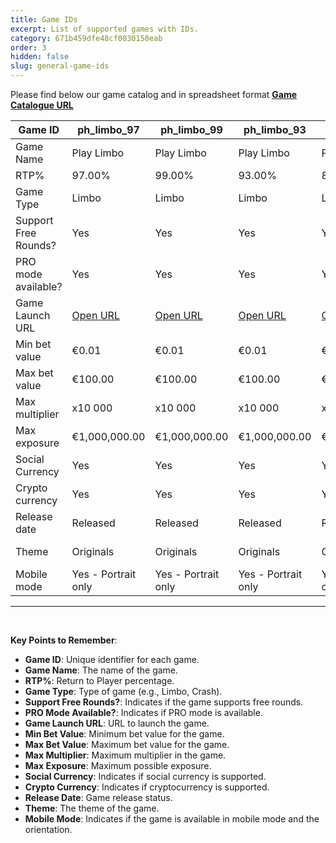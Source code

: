 ```yaml
---
title: Game IDs
excerpt: List of supported games with IDs.
category: 671b459dfe48cf0030150eab
order: 3
hidden: false
slug: general-game-ids
---
```

Please find below our game catalog and in spreadsheet format [**Game Catalogue URL**](https://docs.google.com/spreadsheets/d/1nLW7yCD0diOebDSPqXrygOLZgGJcm9zq_EwNjWUT9-I/edit?gid=0#gid=0)

| Game ID              | ph_limbo_97                                                                                            | ph_limbo_99                                                                                            | ph_limbo_93                                                                                            | ph_limbo_86                                                                                            | ph_theoryofcrash_97                                                                                                        | ph_theoryofcrash_99                                                                                                        | ph_theoryofcrash_93                                                                                                        | ph_theoryofcrash_86                                                                                                        | ph_witchlimbo_97                                                                                                       | ph_witchlimbo_99                                                                                                       | ph_witchlimbo_93                                                                                                       | ph_witchlimbo_86                                                                                                       | ph_xball_97                                                                                                        | ph_xball_99                                                                                                        | ph_xball_93                                                                                                        | ph_xball_86                                                                                                        |
| -------------------- | ------------------------------------------------------------------------------------------------------ | ------------------------------------------------------------------------------------------------------ | ------------------------------------------------------------------------------------------------------ | ------------------------------------------------------------------------------------------------------ | -------------------------------------------------------------------------------------------------------------------------- | -------------------------------------------------------------------------------------------------------------------------- | -------------------------------------------------------------------------------------------------------------------------- | -------------------------------------------------------------------------------------------------------------------------- | ---------------------------------------------------------------------------------------------------------------------- | ---------------------------------------------------------------------------------------------------------------------- | ---------------------------------------------------------------------------------------------------------------------- | ---------------------------------------------------------------------------------------------------------------------- | ------------------------------------------------------------------------------------------------------------------ | ------------------------------------------------------------------------------------------------------------------ | ------------------------------------------------------------------------------------------------------------------ | ------------------------------------------------------------------------------------------------------------------ |
| Game Name            | Play Limbo                                                                                             | Play Limbo                                                                                             | Play Limbo                                                                                             | Play Limbo                                                                                             | Theory of Crash                                                                                                            | Theory of Crash                                                                                                            | Theory of Crash                                                                                                            | Theory of Crash                                                                                                            | Charm Limbo                                                                                                            | Charm Limbo                                                                                                            | Charm Limbo                                                                                                            | Charm Limbo                                                                                                            | xBall                                                                                                              | xBall                                                                                                              | xBall                                                                                                              | xBall                                                                                                              |
| RTP%                 | 97.00%                                                                                                 | 99.00%                                                                                                 | 93.00%                                                                                                 | 86.00%                                                                                                 | 97.00%                                                                                                                     | 99.00%                                                                                                                     | 93.00%                                                                                                                     | 86.00%                                                                                                                     | 97.00%                                                                                                                 | 99.00%                                                                                                                 | 93.00%                                                                                                                 | 86.00%                                                                                                                 | 97.00%                                                                                                             | 99.00%                                                                                                             | 93.00%                                                                                                             | 86.00%                                                                                                             |
| Game Type            | Limbo                                                                                                  | Limbo                                                                                                  | Limbo                                                                                                  | Limbo                                                                                                  | Crash                                                                                                                      | Crash                                                                                                                      | Crash                                                                                                                      | Crash                                                                                                                      | Limbo                                                                                                                  | Limbo                                                                                                                  | Limbo                                                                                                                  | Limbo                                                                                                                  | Crash                                                                                                              | Crash                                                                                                              | Crash                                                                                                              | Crash                                                                                                              |
| Support Free Rounds? | Yes                                                                                                    | Yes                                                                                                    | Yes                                                                                                    | Yes                                                                                                    | Yes                                                                                                                        | Yes                                                                                                                        | Yes                                                                                                                        | Yes                                                                                                                        | Yes                                                                                                                    | Yes                                                                                                                    | Yes                                                                                                                    | Yes                                                                                                                    | Yes                                                                                                                | Yes                                                                                                                | Yes                                                                                                                | Yes                                                                                                                |
| PRO mode available?  | Yes                                                                                                    | Yes                                                                                                    | Yes                                                                                                    | Yes                                                                                                    | Yes                                                                                                                        | Yes                                                                                                                        | Yes                                                                                                                        | Yes                                                                                                                        | Yes                                                                                                                    | Yes                                                                                                                    | Yes                                                                                                                    | Yes                                                                                                                    | Yes                                                                                                                | Yes                                                                                                                | Yes                                                                                                                | Yes                                                                                                                |
| Game Launch URL      | [Open URL](https://staging.fastplaynetwork.com/games/ph_limbo_97?locale=en-gb&currency=EUR&theme=blue) | [Open URL](https://staging.fastplaynetwork.com/games/ph_limbo_99?locale=en-gb&currency=EUR&theme=blue) | [Open URL](https://staging.fastplaynetwork.com/games/ph_limbo_93?locale=en-gb&currency=EUR&theme=blue) | [Open URL](https://staging.fastplaynetwork.com/games/ph_limbo_86?locale=en-gb&currency=EUR&theme=blue) | [Open URL](https://staging.fastplaynetwork.com/games/ph_theoryofcrash_97/index.html?locale=en-gb&currency=EUR&theme=black) | [Open URL](https://staging.fastplaynetwork.com/games/ph_theoryofcrash_99/index.html?locale=en-gb&currency=EUR&theme=black) | [Open URL](https://staging.fastplaynetwork.com/games/ph_theoryofcrash_93/index.html?locale=en-gb&currency=EUR&theme=black) | [Open URL](https://staging.fastplaynetwork.com/games/ph_theoryofcrash_86/index.html?locale=en-gb&currency=EUR&theme=black) | [Open URL](https://staging.fastplaynetwork.com/games/ph_witchlimbo_97/index.html?locale=en-gb&currency=EUR&theme=blue) | [Open URL](https://staging.fastplaynetwork.com/games/ph_witchlimbo_93/index.html?locale=en-gb&currency=EUR&theme=blue) | [Open URL](https://staging.fastplaynetwork.com/games/ph_witchlimbo_99/index.html?locale=en-gb&currency=EUR&theme=blue) | [Open URL](https://staging.fastplaynetwork.com/games/ph_witchlimbo_86/index.html?locale=en-gb&currency=EUR&theme=blue) | [Open URL](https://staging.fastplaynetwork.com/games/ph_xball_97/index.html?locale=en-gb&currency=EUR&theme=black) | [Open URL](https://staging.fastplaynetwork.com/games/ph_xball_99/index.html?locale=en-gb&currency=EUR&theme=black) | [Open URL](https://staging.fastplaynetwork.com/games/ph_xball_93/index.html?locale=en-gb&currency=EUR&theme=black) | [Open URL](https://staging.fastplaynetwork.com/games/ph_xball_86/index.html?locale=en-gb&currency=EUR&theme=black) |
| Min bet value        | €0.01                                                                                                  | €0.01                                                                                                  | €0.01                                                                                                  | €0.01                                                                                                  | €0.01                                                                                                                      | €0.01                                                                                                                      | €0.01                                                                                                                      | €0.01                                                                                                                      | €0.01                                                                                                                  | €0.01                                                                                                                  | €0.01                                                                                                                  | €0.01                                                                                                                  | €0.01                                                                                                              | €0.01                                                                                                              | €0.01                                                                                                              | €0.01                                                                                                              |
| Max bet value        | €100.00                                                                                                | €100.00                                                                                                | €100.00                                                                                                | €100.00                                                                                                | €100.00                                                                                                                    | €100.00                                                                                                                    | €100.00                                                                                                                    | €100.00                                                                                                                    | €100.00                                                                                                                | €100.00                                                                                                                | €100.00                                                                                                                | €100.00                                                                                                                | €100.00                                                                                                            | €100.00                                                                                                            | €100.00                                                                                                            | €100.00                                                                                                            |
| Max multiplier       | x10 000                                                                                                | x10 000                                                                                                | x10 000                                                                                                | x10 000                                                                                                | x10 000                                                                                                                    | x10 000                                                                                                                    | x10 000                                                                                                                    | x10 000                                                                                                                    | x10 000                                                                                                                | x10 000                                                                                                                | x10 000                                                                                                                | x10 000                                                                                                                | x10 000                                                                                                            | x10 000                                                                                                            | x10 000                                                                                                            | x10 000                                                                                                            |
| Max exposure         | €1,000,000.00                                                                                          | €1,000,000.00                                                                                          | €1,000,000.00                                                                                          | €1,000,000.00                                                                                          | €1,000,000.00                                                                                                              | €1,000,000.00                                                                                                              | €1,000,000.00                                                                                                              | €1,000,000.00                                                                                                              | €1,000,000.00                                                                                                          | €1,000,000.00                                                                                                          | €1,000,000.00                                                                                                          | €1,000,000.00                                                                                                          | €1,000,000.00                                                                                                      | €1,000,000.00                                                                                                      | €1,000,000.00                                                                                                      | €1,000,000.00                                                                                                      |
| Social Currency      | Yes                                                                                                    | Yes                                                                                                    | Yes                                                                                                    | Yes                                                                                                    | Yes                                                                                                                        | Yes                                                                                                                        | Yes                                                                                                                        | Yes                                                                                                                        | Yes                                                                                                                    | Yes                                                                                                                    | Yes                                                                                                                    | Yes                                                                                                                    | Yes                                                                                                                | Yes                                                                                                                | Yes                                                                                                                | Yes                                                                                                                |
| Crypto currency      | Yes                                                                                                    | Yes                                                                                                    | Yes                                                                                                    | Yes                                                                                                    | Yes                                                                                                                        | Yes                                                                                                                        | Yes                                                                                                                        | Yes                                                                                                                        | Yes                                                                                                                    | Yes                                                                                                                    | Yes                                                                                                                    | Yes                                                                                                                    | Yes                                                                                                                | Yes                                                                                                                | Yes                                                                                                                | Yes                                                                                                                |
| Release date         | Released                                                                                               | Released                                                                                               | Released                                                                                               | Released                                                                                               | Released                                                                                                                   | Released                                                                                                                   | Released                                                                                                                   | Released                                                                                                                   | Released                                                                                                               | Released                                                                                                               | Released                                                                                                               | Released                                                                                                               | Released                                                                                                           | Released                                                                                                           | Released                                                                                                           | Released                                                                                                           |
| Theme                | Originals                                                                                              | Originals                                                                                              | Originals                                                                                              | Originals                                                                                              | Comics style                                                                                                               | Comics style                                                                                                               | Comics style                                                                                                               | Comics style                                                                                                               | Mystery / Halloween                                                                                                    | Mystery / Halloween                                                                                                    | Mystery / Halloween                                                                                                    | Mystery / Halloween                                                                                                    | Action / Music                                                                                                     | Action / Music                                                                                                     | Action / Music                                                                                                     | Action / Music                                                                                                     |
| Mobile mode          | Yes - Portrait only                                                                                    | Yes - Portrait only                                                                                    | Yes - Portrait only                                                                                    | Yes - Portrait only                                                                                    | Yes - Portrait only                                                                                                        | Yes - Portrait only                                                                                                        | Yes - Portrait only                                                                                                        | Yes - Portrait only                                                                                                        | Yes - Portrait only                                                                                                    | Yes - Portrait only                                                                                                    | Yes - Portrait only                                                                                                    | Yes - Portrait only                                                                                                    | Yes - Portrait only                                                                                                | Yes - Portrait only                                                                                                | Yes - Portrait only                                                                                                | Yes - Portrait only                                                                                                |

***

<br />

**Key Points to Remember**:

- **Game ID**: Unique identifier for each game.
- **Game Name**: The name of the game.
- **RTP%**: Return to Player percentage.
- **Game Type**: Type of game (e.g., Limbo, Crash).
- **Support Free Rounds?**: Indicates if the game supports free rounds.
- **PRO Mode Available?**: Indicates if PRO mode is available.
- **Game Launch URL**: URL to launch the game.
- **Min Bet Value**: Minimum bet value for the game.
- **Max Bet Value**: Maximum bet value for the game.
- **Max Multiplier**: Maximum multiplier in the game.
- **Max Exposure**: Maximum possible exposure.
- **Social Currency**: Indicates if social currency is supported.
- **Crypto Currency**: Indicates if cryptocurrency is supported.
- **Release Date**: Game release status.
- **Theme**: The theme of the game.
- **Mobile Mode**: Indicates if the game is available in mobile mode and the orientation.
